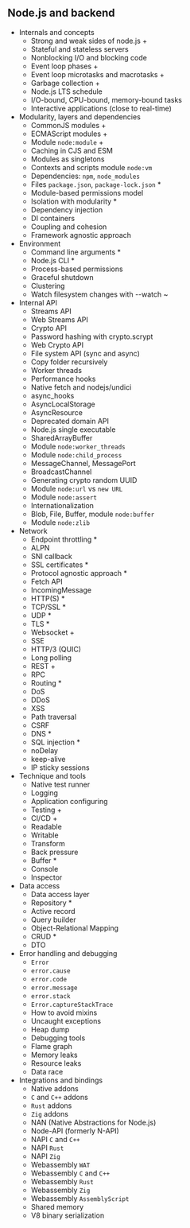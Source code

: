 ## Node.js and backend

- Internals and concepts
  - Strong and weak sides of node.js +
  - Stateful and stateless servers
  - Nonblocking I/O and blocking code
  - Event loop phases +
  - Event loop microtasks and macrotasks +
  - Garbage collection +
  - Node.js LTS schedule
  - I/O-bound, CPU-bound, memory-bound tasks
  - Interactive applications (close to real-time)
- Modularity, layers and dependencies
  - CommonJS modules +
  - ECMAScript modules +
  - Module `node:module` +
  - Caching in CJS and ESM
  - Modules as singletons
  - Contexts and scripts module `node:vm`
  - Dependencies: `npm`, `node_modules`
  - Files `package.json`, `package-lock.json` \*
  - Module-based permissions model
  - Isolation with modularity \*
  - Dependency injection
  - DI containers
  - Coupling and cohesion
  - Framework agnostic approach
- Environment
  - Command line arguments \*
  - Node.js CLI \*
  - Process-based permissions
  - Graceful shutdown
  - Clustering
  - Watch filesystem changes with --watch ~
- Internal API
  - Streams API
  - Web Streams API
  - Crypto API
  - Password hashing with crypto.scrypt
  - Web Crypto API
  - File system API (sync and async)
  - Copy folder recursively
  - Worker threads
  - Performance hooks
  - Native fetch and nodejs/undici
  - async_hooks
  - AsyncLocalStorage
  - AsyncResource
  - Deprecated domain API
  - Node.js single executable
  - SharedArrayBuffer
  - Module `node:worker_threads`
  - Module `node:child_process`
  - MessageChannel, MessagePort
  - BroadcastChannel
  - Generating crypto random UUID
  - Module `node:url` vs `new URL`
  - Module `node:assert`
  - Internationalization
  - Blob, File, Buffer, module `node:buffer`
  - Module `node:zlib`
- Network
  - Endpoint throttling \*
  - ALPN
  - SNI callback
  - SSL certificates \*
  - Protocol agnostic approach \*
  - Fetch API
  - IncomingMessage
  - HTTP(S) \*
  - TCP/SSL \*
  - UDP \*
  - TLS \*
  - Websocket +
  - SSE
  - HTTP/3 (QUIC)
  - Long polling
  - REST +
  - RPC
  - Routing \*
  - DoS
  - DDoS
  - XSS
  - Path traversal
  - CSRF
  - DNS \*
  - SQL injection \*
  - noDelay
  - keep-alive
  - IP sticky sessions
- Technique and tools
  - Native test runner
  - Logging
  - Application configuring
  - Testing +
  - CI/CD +
  - Readable
  - Writable
  - Transform
  - Back pressure
  - Buffer \*
  - Console
  - Inspector
- Data access
  - Data access layer
  - Repository \*
  - Active record
  - Query builder
  - Object-Relational Mapping
  - CRUD \*
  - DTO
- Error handling and debugging
  - `Error`
  - `error.cause`
  - `error.code`
  - `error.message`
  - `error.stack`
  - `Error.captureStackTrace`
  - How to avoid mixins
  - Uncaught exceptions
  - Heap dump
  - Debugging tools
  - Flame graph
  - Memory leaks
  - Resource leaks
  - Data race
- Integrations and bindings
  - Native addons
  - `C` and `C++` addons
  - `Rust` addons
  - `Zig` addons
  - NAN (Native Abstractions for Node.js)
  - Node-API (formerly N-API)
  - NAPI `C` and `C++`
  - NAPI `Rust`
  - NAPI `Zig`
  - Webassembly `WAT`
  - Webassembly `C` and `C++`
  - Webassembly `Rust`
  - Webassembly `Zig`
  - Webassembly `AssemblyScript`
  - Shared memory
  - V8 binary serialization
